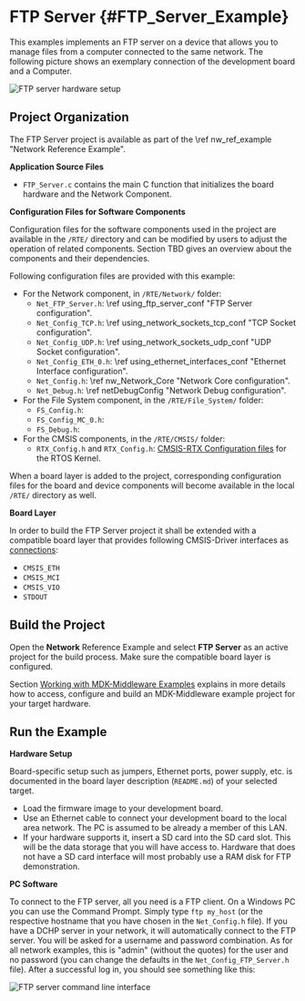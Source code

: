 # FTP Server {#FTP_Server_Example}

This examples implements an FTP server on a device that allows you to manage files from a computer connected to the same network. The following picture shows an exemplary connection of the development board and a Computer.

![FTP server hardware setup](ftp_setup.png)

## Project Organization

The FTP Server project is available as part of the \ref nw_ref_example "Network Reference Example".

**Application Source Files**

 - `FTP_Server.c` contains the main C function that initializes the board hardware and the Network Component.

**Configuration Files for Software Components**

Configuration files for the software components used in the project are available in the `/RTE/` directory and can be modified by users to adjust the operation of related components. Section TBD gives an overview about the components and their dependencies.

Following configuration files are provided with this example:

 - For the Network component, in `/RTE/Network/` folder:
   - `Net_FTP_Server.h`: \ref using_ftp_server_conf "FTP Server configuration".
   - `Net_Config_TCP.h`: \ref using_network_sockets_tcp_conf "TCP Socket configuration".
   - `Net_Config_UDP.h`: \ref using_network_sockets_udp_conf "UDP Socket configuration".
   - `Net_Config_ETH_0.h`: \ref using_ethernet_interfaces_conf "Ethernet Interface configuration".
   - `Net_Config.h`: \ref nw_Network_Core "Network Core configuration".
   - `Net_Debug.h`: \ref netDebugConfig "Network Debug configuration".
 - For the File System component, in the `/RTE/File_System/` folder:
   - `FS_Config.h`:
   - `FS_Config_MC_0.h`:
   - `FS_Debug.h`:
 - For the CMSIS components, in the `/RTE/CMSIS/` folder:
   - `RTX_Config.h` and `RTX_Config.h`: [CMSIS-RTX Configuration files](https://arm-software.github.io/CMSIS-RTX/latest/config_rtx5.html) for the RTOS Kernel.

When a board layer is added to the project, corresponding configuration files for the board and device components will become available in the local `/RTE/` directory as well.


**Board Layer**

In order to build the FTP Server project it shall be extended with a compatible board layer that provides following CMSIS-Driver interfaces as [connections](https://github.com/Open-CMSIS-Pack/cmsis-toolbox/blob/main/docs/ReferenceApplications.md#connections):
 - `CMSIS_ETH`
 - `CMSIS_MCI`
 - `CMSIS_VIO`
 - `STDOUT`

## Build the Project

Open the **Network** Reference Example and select **FTP Server** as an active project for the build process. Make sure the compatible board layer is configured.

Section [Working with MDK-Middleware Examples](../General/working_with_examples.html) explains in more details how to access, configure and build an MDK-Middleware example project for your target hardware.

## Run the Example

**Hardware Setup**

Board-specific setup such as jumpers, Ethernet ports, power supply, etc. is documented in the board layer description (`README.md`) of your selected target.

 - Load the firmware image to your development board.
 - Use an Ethernet cable to connect your development board to the local area network. The PC is assumed to be already a member   of this LAN.
 - If your hardware supports it, insert a SD card into the SD card slot. This will be the data storage that you will have access to. Hardware that does not have a SD card interface will most probably use a RAM disk for FTP demonstration.

**PC Software**

To connect to the FTP server, all you need is a FTP client. On a Windows PC you can use the Command Prompt. Simply type `ftp my_host` (or the respective hostname that you have chosen in the `Net_Config.h` file). If you have a DCHP server in your network, it will automatically connect to the FTP server. You will be asked for a username and password combination. As for all network examples, this is "admin" (without the quotes) for the user and no password (you can change the defaults in the `Net_Config_FTP_Server.h` file). After a successful log in, you should see something like this:

![FTP server command line interface](ftp_server.png)
